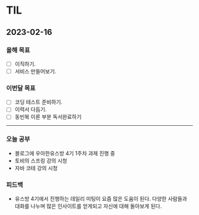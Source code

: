 # TIL

## 2023-02-16

### 올해 목표

- [ ] 이직하기.
- [ ] 서비스 만들어보기.

### 이번달 목표

- [ ] 코딩 테스트 준비하기.
- [ ] 이력서 다듬기.
- [ ] 동빈북 이론 부분 독서완료하기

---


### 오늘 공부

- 블로그에 우아한유스방 4기 1주차 과제 진행 중
- 토비의 스프링 강의 시청
- 자바 코테 강의 시청


### 피드백

- 유스방 4기에서 진행하는 데일리 미팅이 요즘 많은 도움이 된다. 다양한 사람들과 대화를 나누며 많은 인사이트를 얻게되고 자신에 대해 돌아보게 된다.
